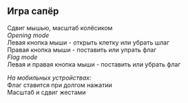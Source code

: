 ## Игра сапёр  
Сдвиг мышью, масштаб колёсиком  
*Opening mode*  
Левая кнопка мыши - открыть клетку или убрать шлаг  
Правая кнопка мыши - поставить или упрать флаг  
*Flag mode*  
Левая и правая кнопка мыши - поставить или убрать флаг

*На мобильных устройствах:*  
Флаг ставится при долгом нажатии  
Масштаб и сдвиг жестами
